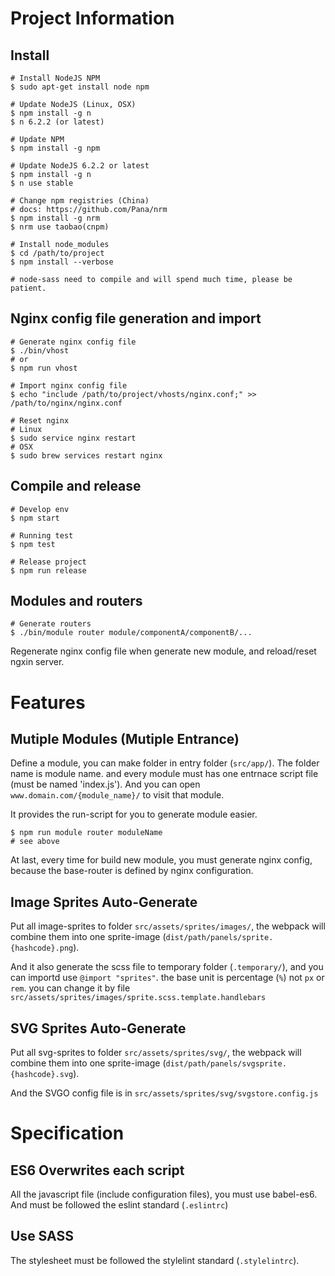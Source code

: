 # Project Information

## Install

```
# Install NodeJS NPM
$ sudo apt-get install node npm

# Update NodeJS (Linux, OSX)
$ npm install -g n
$ n 6.2.2 (or latest)

# Update NPM
$ npm install -g npm

# Update NodeJS 6.2.2 or latest
$ npm install -g n
$ n use stable

# Change npm registries (China)
# docs: https://github.com/Pana/nrm
$ npm install -g nrm
$ nrm use taobao(cnpm)

# Install node_modules
$ cd /path/to/project
$ npm install --verbose

# node-sass need to compile and will spend much time, please be patient.
```

## Nginx config file generation and import

```
# Generate nginx config file
$ ./bin/vhost
# or
$ npm run vhost

# Import nginx config file
$ echo "include /path/to/project/vhosts/nginx.conf;" >> /path/to/nginx/nginx.conf

# Reset nginx
# Linux
$ sudo service nginx restart
# OSX
$ sudo brew services restart nginx
```

## Compile and release

```
# Develop env
$ npm start

# Running test
$ npm test

# Release project
$ npm run release
```

## Modules and routers

```
# Generate routers
$ ./bin/module router module/componentA/componentB/...
```

Regenerate nginx config file when generate new module, and reload/reset ngxin server.


# Features

## Mutiple Modules (Mutiple Entrance)

Define a module, you can make folder in entry folder (`src/app/`). The folder name is module name.
and every module must has one entrnace script file (must be named 'index.js'). And you can open `www.domain.com/{module_name}/` to visit that module.

It provides the run-script for you to generate module easier.

```
$ npm run module router moduleName
# see above
```

At last, every time for build new module, you must generate nginx config, because the base-router is defined by nginx configuration.


## Image Sprites Auto-Generate

Put all image-sprites to folder `src/assets/sprites/images/`, the webpack will combine them into one sprite-image (`dist/path/panels/sprite.{hashcode}.png`).

And it also generate the scss file to temporary folder (`.temporary/`), and you can importd use `@import "sprites"`. the base unit is percentage (`%`) not `px` or `rem`. you can change it by file `src/assets/sprites/images/sprite.scss.template.handlebars`

## SVG Sprites Auto-Generate

Put all svg-sprites to folder `src/assets/sprites/svg/`, the webpack will combine them into one sprite-image (`dist/path/panels/svgsprite.{hashcode}.svg`).

And the SVGO config file is in `src/assets/sprites/svg/svgstore.config.js`


# Specification

## ES6 Overwrites each script

All the javascript file (include configuration files), you must use babel-es6. And must be followed the eslint standard (`.eslintrc`)

## Use SASS

The stylesheet must be followed the stylelint standard (`.stylelintrc`).
